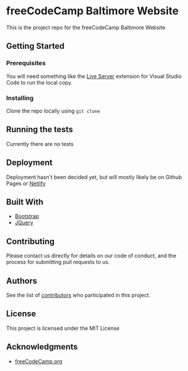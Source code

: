 # freeCodeCamp Baltimore Website

This is the project repo for the freeCodeCamp Baltimore Website

## Getting Started

### Prerequisites

You will need something like the [Live Server](https://github.com/ritwickdey/vscode-live-server) extension for Visual Studio Code to run the local copy.

### Installing

Clone the repo locally using `git clone`

## Running the tests

Currently there are no tests

## Deployment

Deployment hasn't been decided yet, but will mostly likely be on Github Pages or [Netlify](https://www.netlify.com)

## Built With

* [Bootstrap](https://www.getbootstrap.com)
* [JQuery](https://www.jquery.com)

## Contributing

Please contact us directly for details on our code of conduct, and the process for submitting pull requests to us.

## Authors

See the list of [contributors](https://github.com/Free-Code-Camp-Baltimore/meetup-website/graphs/contributors) who participated in this project.

## License

This project is licensed under the MIT License

## Acknowledgments

* [freeCodeCamp.org](https://www.freecodecamp.org)

